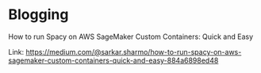 # Blogging

How to run Spacy on AWS SageMaker Custom Containers: Quick and Easy

Link: https://medium.com/@sarkar.sharmo/how-to-run-spacy-on-aws-sagemaker-custom-containers-quick-and-easy-884a6898ed48

